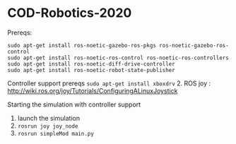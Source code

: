 # COD-Robotics-2020
Prereqs:

```
sudo apt-get install ros-noetic-gazebo-ros-pkgs ros-noetic-gazebo-ros-control
sudo apt-get install ros-noetic-ros-control ros-noetic-ros-controllers
sudo apt-get install ros-noetic-diff-drive-controller
sudo apt-get install ros-noetic-robot-state-publisher
```

Controller support prereqs
`sudo apt-get install xboxdrv`
2. ROS joy : http://wiki.ros.org/joy/Tutorials/ConfiguringALinuxJoystick

Starting the simulation with controller support

1. launch the simulation
2. `rosrun joy joy_node`
3. `rosrun simpleMod main.py`
